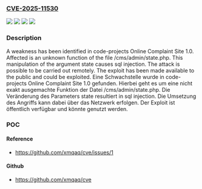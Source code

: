 ### [CVE-2025-11530](https://cve.mitre.org/cgi-bin/cvename.cgi?name=CVE-2025-11530)
![](https://img.shields.io/static/v1?label=Product&message=Online%20Complaint%20Site&color=blue)
![](https://img.shields.io/static/v1?label=Version&message=1.0%20&color=brightgreen)
![](https://img.shields.io/static/v1?label=Vulnerability&message=Injection&color=brightgreen)
![](https://img.shields.io/static/v1?label=Vulnerability&message=SQL%20Injection&color=brightgreen)

### Description

A weakness has been identified in code-projects Online Complaint Site 1.0. Affected is an unknown function of the file /cms/admin/state.php. This manipulation of the argument state causes sql injection. The attack is possible to be carried out remotely. The exploit has been made available to the public and could be exploited.
Eine Schwachstelle wurde in code-projects Online Complaint Site 1.0 gefunden. Hierbei geht es um eine nicht exakt ausgemachte Funktion der Datei /cms/admin/state.php. Die Veränderung des Parameters state resultiert in sql injection. Die Umsetzung des Angriffs kann dabei über das Netzwerk erfolgen. Der Exploit ist öffentlich verfügbar und könnte genutzt werden.

### POC

#### Reference
- https://github.com/xmqaq/cve/issues/1

#### Github
- https://github.com/xmqaq/cve

